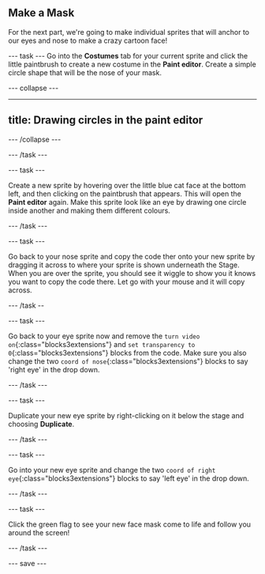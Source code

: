 
## Make a Mask

For the next part, we're going to make individual sprites that will anchor to our eyes and nose to make a crazy cartoon face!

--- task ---
Go into the **Costumes** tab for your current sprite and click the little paintbrush to create a new costume in the **Paint editor**.
Create a simple circle shape that will be the nose of your mask.

--- collapse ---

---
title: Drawing circles in the paint editor
---

--- /collapse ---

--- /task ---

--- task ---

Create a new sprite by hovering over the little blue cat face at the bottom left, and then clicking on the paintbrush that appears. This will open the **Paint editor** again.
Make this sprite look like an eye by drawing one circle inside another and making them different colours.

--- /task ---

--- task ---

Go back to your nose sprite and copy the code ther onto your new sprite by dragging it across to where your sprite is shown underneath the Stage. When you are over the sprite, you should see it wiggle to show you it knows you want to copy the code there. Let go with your mouse and it will copy across.

--- /task --

--- task ---

Go back to your eye sprite now and remove the `turn video on`{:class="blocks3extensions"} and `set transparency to 0`{:class="blocks3extensions"} blocks from the code. Make sure you also change the two `coord of nose`{:class="blocks3extensions"} blocks to say 'right eye' in the drop down.

--- /task ---

--- task ---

Duplicate your new eye sprite by right-clicking on it below the stage and choosing **Duplicate**.

--- /task ---

--- task ---

Go into your new eye sprite and change the two `coord of right eye`{:class="blocks3extensions"} blocks to say 'left eye' in the drop down.

--- /task ---

--- task ---

Click the green flag to see your new face mask come to life and follow you around the screen!

--- /task ---

--- save ---
